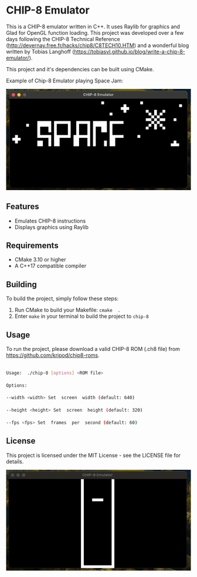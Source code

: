# CHIP-8 Emulator

This is a CHIP-8 emulator written in C++. It uses Raylib for graphics and Glad for OpenGL function loading.
This project was developed over a few days following the CHIP-8 Technical Reference (http://devernay.free.fr/hacks/chip8/C8TECH10.HTM)
and a wonderful blog written by Tobias Langhoff (https://tobiasvl.github.io/blog/write-a-chip-8-emulator/).

This project and it's dependencies can be built using CMake.

Example of Chip-8 Emulator playing Space Jam:

![Space Jam Gif Example](./media/spacejam.gif)

## Features

- Emulates CHIP-8 instructions
- Displays graphics using Raylib

## Requirements

- CMake 3.10 or higher
- A C++17 compatible compiler

## Building

To build the project, simply follow these steps:

1. Run CMake to build your Makefile: `cmake  .`
2. Enter `make` in your terminal to build the project to `chip-8`


## Usage

To run the project, please download a valid CHIP-8 ROM (.ch8 file) from https://github.com/kripod/chip8-roms.

```sh

Usage:  ./chip-8 [options] <ROM file>

Options:

--width <width> Set  screen  width (default: 640)

--height <height> Set  screen  height (default: 320)

--fps <fps> Set  frames  per  second (default: 60)

```

## License

This project is licensed under the MIT License - see the LICENSE file for details.

![Tetris Rom](./media/tetris.gif)